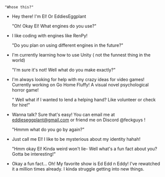 
    "Whose this?"
    
- Hey there! I'm El! Or EddiesEggplant
  
    "Oh! Okay El! What engines do you use?"
  
- I like coding with engines like RenPy!
  
    "Do you plan on using different engines in the future?"
  
- I'm currently learning how to use Unity ( not the funnest thing in the world)
  
    "I'm sure it's not! Well what do you make exactly?"
  
- I'm always looking for help with my crazy ideas for video games! Currently working on Go Home Fluffy! A visual novel psychological horror game!

    " Well what if I wanted to lend a helping hand? Like volunteer or check for hire!" 
    
- Wanna talk? Sure that's easy! You can email me at eddieseggplant@gmail.com or friend me on Discord @feckguys ! 

    "Hmmm what do you go by again?"
    
- Just call me El! I like to be mysterious about my identity hahah!

    "Hmm okay El! Kinda weird won't lie- Well what's a fun fact about you? Gotta be interesting!"
    
- Okay a fun fact... Oh! My favorite show is Ed Edd n Eddy! I've rewatched it a million times already. I kinda struggle getting into new things.

